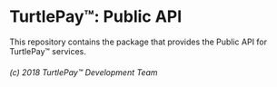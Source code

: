 # TurtlePay™: Public API

This repository contains the package that provides the Public API for TurtlePay™ services.

###### (c) 2018 TurtlePay™ Development Team
